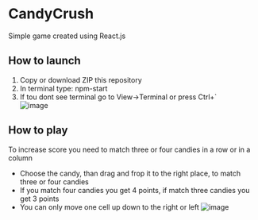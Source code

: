 # CandyCrush
 Simple game created using React.js <br>
## How to launch <br>
 1) Copy or download ZIP this repository <br>
 2) In terminal type: npm-start <br>
 3) If tou dont see terminal go to View->Terminal or press Ctrl+` <br>
 ![image](https://user-images.githubusercontent.com/108615436/207988527-53029c5f-b4f3-4159-8902-35ea215e1a2e.png)

## How to play
 To increase score you need to match three or four candies in a row or in a column
 * Choose the candy, than drag and frop it to the right place, to match three or four candies
 * If you match four candies you get 4 points, if match three candies you get 3 points
 * You can only move one cell up down to the right or left
 ![image](https://user-images.githubusercontent.com/108615436/207988706-8cf60aab-5695-49c6-90b7-6a39dee5b34f.png)


